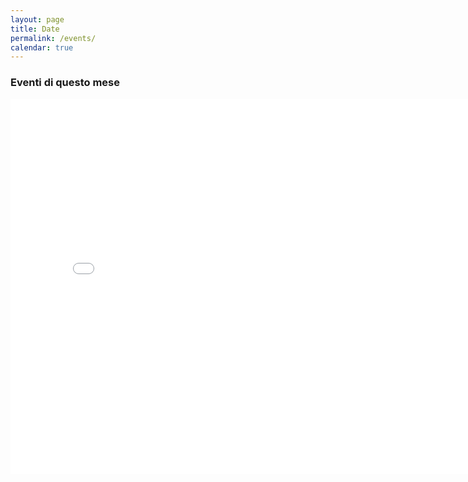 ```yaml
---
layout: page
title: Date
permalink: /events/
calendar: true
---
```

<div class="span3">
	<h3>Eventi di questo mese</h3>
<div id="upcoming"></div><!--/span-->
</div>
<div class="span9">
	<iframe src="inserire calendario" style="border: 0" width="800" height="600" frameborder="0" scrolling="no"></iframe>
</div><!--/span-->
